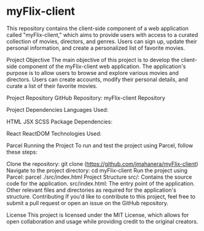 # myFlix-client

This repository contains the client-side component of a web application called "myFlix-client," which aims to provide users with access to a curated collection of movies, directors, and genres. Users can sign up, update their personal information, and create a personalized list of favorite movies.

Project Objective
The main objective of this project is to develop the client-side component of the myFlix-client web application. The application's purpose is to allow users to browse and explore various movies and directors. Users can create accounts, modify their personal details, and curate a list of their favorite movies.

Project Repository
GitHub Repository: myFlix-client Repository

Project Dependencies
Languages Used:

HTML
JSX
SCSS
Package Dependencies:

React
ReactDOM
Technologies Used:

Parcel
Running the Project
To run and test the project using Parcel, follow these steps:

Clone the repository: git clone (<https://github.com/jmahanera/myFlix-client>)
Navigate to the project directory: cd myFlix-client
Run the project using Parcel: parcel ./src/index.html
Project Structure
src/: Contains the source code for the application.
src/index.html: The entry point of the application.
Other relevant files and directories as required for the application's structure.
Contributing
If you'd like to contribute to this project, feel free to submit a pull request or open an issue on the GitHub repository.

License
This project is licensed under the MIT License, which allows for open collaboration and usage while providing credit to the original creators.
